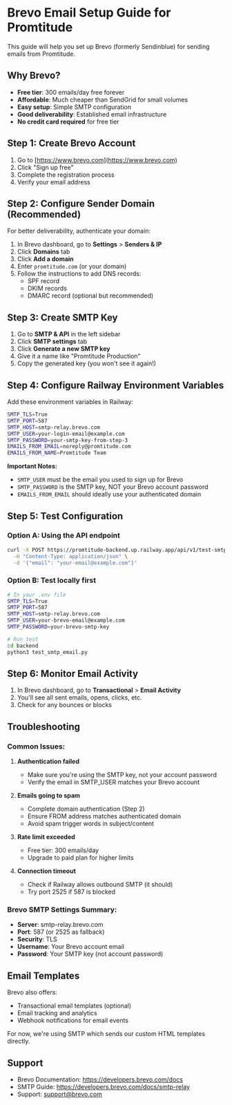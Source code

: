 # Brevo Email Setup Guide for Promtitude

This guide will help you set up Brevo (formerly Sendinblue) for sending emails from Promtitude.

## Why Brevo?

- **Free tier**: 300 emails/day free forever
- **Affordable**: Much cheaper than SendGrid for small volumes
- **Easy setup**: Simple SMTP configuration
- **Good deliverability**: Established email infrastructure
- **No credit card required** for free tier

## Step 1: Create Brevo Account

1. Go to [https://www.brevo.com](https://www.brevo.com)
2. Click "Sign up free"
3. Complete the registration process
4. Verify your email address

## Step 2: Configure Sender Domain (Recommended)

For better deliverability, authenticate your domain:

1. In Brevo dashboard, go to **Settings** > **Senders & IP**
2. Click **Domains** tab
3. Click **Add a domain**
4. Enter `promtitude.com` (or your domain)
5. Follow the instructions to add DNS records:
   - SPF record
   - DKIM records
   - DMARC record (optional but recommended)

## Step 3: Create SMTP Key

1. Go to **SMTP & API** in the left sidebar
2. Click **SMTP settings** tab
3. Click **Generate a new SMTP key**
4. Give it a name like "Promtitude Production"
5. Copy the generated key (you won't see it again!)

## Step 4: Configure Railway Environment Variables

Add these environment variables in Railway:

```bash
SMTP_TLS=True
SMTP_PORT=587
SMTP_HOST=smtp-relay.brevo.com
SMTP_USER=your-login-email@example.com
SMTP_PASSWORD=your-smtp-key-from-step-3
EMAILS_FROM_EMAIL=noreply@promtitude.com
EMAILS_FROM_NAME=Promtitude Team
```

**Important Notes:**
- `SMTP_USER` must be the email you used to sign up for Brevo
- `SMTP_PASSWORD` is the SMTP key, NOT your Brevo account password
- `EMAILS_FROM_EMAIL` should ideally use your authenticated domain

## Step 5: Test Configuration

### Option A: Using the API endpoint
```bash
curl -X POST https://promtitude-backend.up.railway.app/api/v1/test-smtp-email \
  -H "Content-Type: application/json" \
  -d '{"email": "your-email@example.com"}'
```

### Option B: Test locally first
```bash
# In your .env file
SMTP_TLS=True
SMTP_PORT=587
SMTP_HOST=smtp-relay.brevo.com
SMTP_USER=your-brevo-email@example.com
SMTP_PASSWORD=your-brevo-smtp-key

# Run test
cd backend
python3 test_smtp_email.py
```

## Step 6: Monitor Email Activity

1. In Brevo dashboard, go to **Transactional** > **Email Activity**
2. You'll see all sent emails, opens, clicks, etc.
3. Check for any bounces or blocks

## Troubleshooting

### Common Issues:

1. **Authentication failed**
   - Make sure you're using the SMTP key, not your account password
   - Verify the email in SMTP_USER matches your Brevo account

2. **Emails going to spam**
   - Complete domain authentication (Step 2)
   - Ensure FROM address matches authenticated domain
   - Avoid spam trigger words in subject/content

3. **Rate limit exceeded**
   - Free tier: 300 emails/day
   - Upgrade to paid plan for higher limits

4. **Connection timeout**
   - Check if Railway allows outbound SMTP (it should)
   - Try port 2525 if 587 is blocked

### Brevo SMTP Settings Summary:
- **Server**: smtp-relay.brevo.com
- **Port**: 587 (or 2525 as fallback)
- **Security**: TLS
- **Username**: Your Brevo account email
- **Password**: Your SMTP key (not account password)

## Email Templates

Brevo also offers:
- Transactional email templates (optional)
- Email tracking and analytics
- Webhook notifications for email events

For now, we're using SMTP which sends our custom HTML templates directly.

## Support

- Brevo Documentation: https://developers.brevo.com/docs
- SMTP Guide: https://developers.brevo.com/docs/smtp-relay
- Support: support@brevo.com